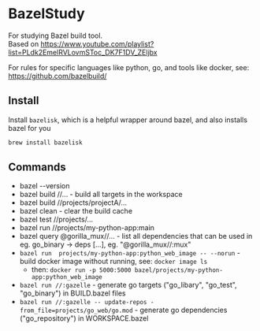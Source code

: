 # BazelStudy

For studying Bazel build tool.  
Based on https://www.youtube.com/playlist?list=PLdk2EmelRVLovmSToc_DK7F1DV_ZEljbx

For rules for specific languages like python, go, and tools like docker, see: https://github.com/bazelbuild/

## Install

Install `bazelisk`, which is a helpful wrapper around bazel, and also installs bazel for you
```sh
brew install bazelisk
```

## Commands

* bazel --version
* bazel build //... - build all targets in the workspace
* bazel build //projects/projectA/...
* bazel clean - clear the build cache
* bazel test //projects/...
* bazel run //projects/my-python-app:main
* bazel query @gorilla_mux//... - list all dependencies that can be used in eg. go_binary -> deps [...], eg. "@gorilla_mux//:mux"
* `bazel run  projects/my-python-app:python_web_image -- --norun` - build docker image without running, see: `docker image ls`
  * then: `docker run -p 5000:5000 bazel/projects/my-python-app:python_web_image`
* `bazel run //:gazelle` - generate go targets ("go_libary", "go_test", "go_binary") in BUILD.bazel files
* `bazel run //:gazelle -- update-repos -from_file=projects/go_web/go.mod` - generate go dependencies ("go_repository") in WORKSPACE.bazel